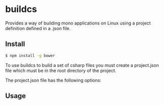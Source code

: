 # buildcs
Provides a way of building mono applications on Linux using a project definition defined in a .json file.

## Install

```sh
$ npm install -g bower
```

To use buildcs to build a set of csharp files you must create a project.json file which must be in the root directory of the project.

The project.json file has the following options:


## Usage
